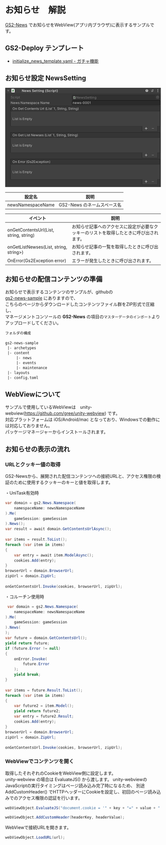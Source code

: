 # お知らせ　解説

[GS2-News](https://app.gs2.io/docs/index.html#gs2-news) でお知らせをWebView(アプリ内ブラウザ)に表示するサンプルです。

## GS2-Deploy テンプレート

- [initialize_news_template.yaml - ガチャ機能](../Templates/initialize_news_template.yaml)

## お知らせ設定 NewsSetting

![インスペクターウィンドウ](News.png)

| 設定名 | 説明 |
|---|---|
| newsNamespaceName | GS2-News のネームスペース名 |

| イベント | 説明 |
|---|---|
| onGetContentsUrl(List<EzSetCookieRequestEntry>, string, string) | お知らせ記事へのアクセスに設定が必要なクッキーのリストを取得したときに呼び出されます。 |
| onGetListNewses(List<EzNews>, string, string>) | お知らせ記事の一覧を取得したときに呼び出されます。 |
| OnError(Gs2Exception error) | エラーが発生したときに呼び出されます。 |

## お知らせの配信コンテンツの準備

お知らせで表示するコンテンツのサンプルが、githubの  
[gs2-news-sample](https://github.com/gs2io/gs2-news-sample) にありますので、  
こちらのページからダウンロードしたコンテンツファイル群をZIP形式で圧縮し、  
マネージメントコンソールの __GS2-News__ の項目の`マスターデータのインポート`よりアップロードしてください。  

```
フォルダの構成

gs2-news-sample
 |- archetypes
 |- content
     |- news
     |- events
     |- maintenance
 |- layouts
 |- config.toml
```

## WebViewについて

サンプルで使用しているWebViewは　unity-webview(https://github.com/gree/unity-webview) です。  
対応プラットフォームは iOS/Android/mac となっており、Windowsでの動作には対応しておりません。  
パッケージマネージャーからインストールされます。  

## お知らせの表示の流れ

### URLとクッキー値の取得

GS2-Newsから、展開された配信コンテンツへの接続URLと、アクセス権限の検証のために使用するクッキーのキーと値を取得します。

・UniTask有効時
```c#
var domain = gs2.News.Namespace(
    namespaceName: newsNamespaceName
).Me(
    gameSession: gameSession
).News();
var result = await domain.GetContentsUrlAsync();

var items = result.ToList();
foreach (var item in items)
{
    var entry = await item.ModelAsync();
    cookies.Add(entry);
}
browserUrl = domain.BrowserUrl;
zipUrl = domain.ZipUrl;

onGetContentsUrl.Invoke(cookies, browserUrl, zipUrl);
```
・コルーチン使用時
```c#
 var domain = gs2.News.Namespace(
    namespaceName: newsNamespaceName
).Me(
    gameSession: gameSession
).News(
);
var future = domain.GetContentsUrl();
yield return future;
if (future.Error != null)
{
    onError.Invoke(
        future.Error
    );
    yield break;
}

var items = future.Result.ToList();
foreach (var item in items)
{
    var future2 = item.Model();
    yield return future2;
    var entry = future2.Result;
    cookies.Add(entry);
}
browserUrl = domain.BrowserUrl;
zipUrl = domain.ZipUrl;

onGetContentsUrl.Invoke(cookies, browserUrl, zipUrl);
```

### WebViewでコンテンツを開く

取得したそれぞれのCookieをWebView側に設定します。  
unity-webview の場合は EvaluateJS() から渡します。
unity-webviewのJavaScriptの実行タイミングはページ読み込み完了時になるため、
別途 AddCustomHeader() でHTTPヘッダーにCookieを設定し、初回のページ読み込みでのアクセス権限の認証を行います。

```c#
webViewObject.EvaluateJS("document.cookie = '" + key + "=" + value + "';");
```

```c#
webViewObject.AddCustomHeader(headerKey, headerValue);
```

WebViewで接続URLを開きます。

```c#
webViewObject.LoadURL(url);
```